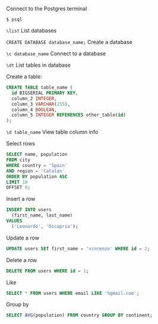 Connect to the Postgres terminal

```
$ psql
```

`\list` List databases

`CREATE DATABASE database_name;` Create a database

`\c database_name` Connect to a database

`\dt` List tables in database

Create a table:

```sql
CREATE TABLE table_name (
  id BIGSERIAL PRIMARY KEY,
  column_2 INTEGER,
  column_3 VARCHAR(255),
  column_4 BOOLEAN,
  column_5 INTEGER REFERENCES other_table(id)
);
```

`\d table_name` View table column info

Select rows

```sql
SELECT name, population 
FROM city 
WHERE country = 'Spain' 
AND region = 'Catalan' 
ORDER BY population ASC 
LIMIT 10 
OFFSET 0;
```

Insert a row

```sql
INSERT INTO users
  (first_name, last_name)
VALUES
  ('Leonardo', 'Dicaprio');
```

Update a row

```sql
UPDATE users SET first_name = 'vincenzo' WHERE id = 2;
```

Delete a row

```sql
DELETE FROM users WHERE id = 1;
```

Like

```sql
SELECT * FROM users WHERE email LIKE '%gmail.com';
```

Group by

```sql
SELECT AVG(population) FROM country GROUP BY continent;
```